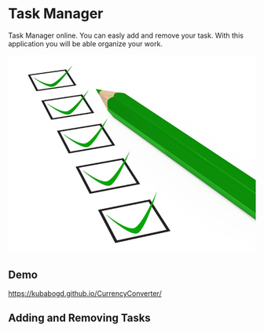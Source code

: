 # Task Manager
Task Manager online. You can easly add and remove your task. With this application you will be able organize your work.

![Currency Converter](images/share.jpg)

## Demo
https://kubabogd.github.io/CurrencyConverter/

## Adding and Removing Tasks
 


